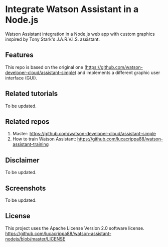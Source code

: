 # Integrate Watson Assistant in a Node.js

Watson Assistant integration in a Node.js web app with custom graphics inspired by Tony Stark's J.A.R.V.I.S. assistant.


## Features

This repo is based on the original one (https://github.com/watson-developer-cloud/assistant-simple) and implements a different graphic user interface (GUI).


## Related tutorials

To be updated.


## Related repos

1. Master: https://github.com/watson-developer-cloud/assistant-simple
2. How to train Watson Assistant: https://github.com/lucacrippa88/watson-assistant-training


## Disclaimer

To be updated.


## Screenshots

To be updated.


## License

This project uses the Apache License Version 2.0 software license. https://github.com/lucacrippa88/watson-assistant-nodejs/blob/master/LICENSE
